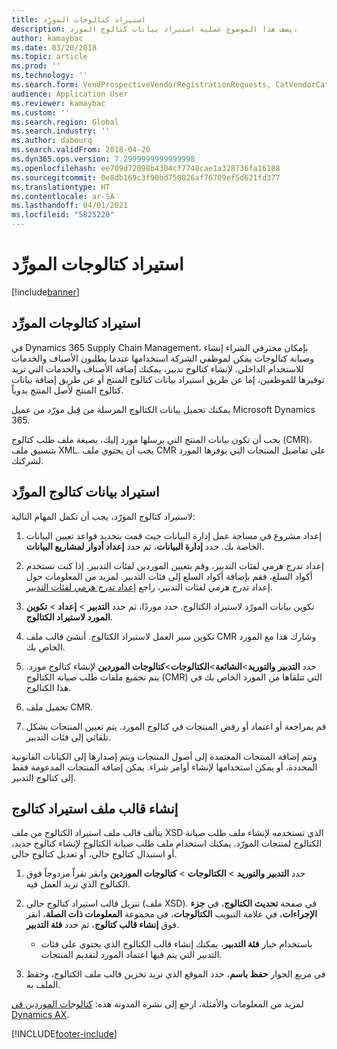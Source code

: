 ```yaml
---
title: استيراد كتالوجات المورِّد
description: يصف هذا الموضوع عملية استيراد بيانات كتالوج المورد.
author: kamaybac
ms.date: 03/20/2018
ms.topic: article
ms.prod: ''
ms.technology: ''
ms.search.form: VendProspectiveVendorRegistrationRequests, CatVendorCatalogDetails, CatVendorCatalogReleaseApprovedProducts, CatVendorCMRDetails, CatVendorCatalogProductPerCompanyStatus, CatVendorMaintenanceEventLog, CatVendorCatalogReviewTool, CatVendorCatalogFileUpload, CatVendorCatalogMaintenanceRequest, CatVendorCatalogFileInLegalEntity, CatVendorCatalogSchema, CatVendorCatalogFilePreviewPane, CatVendorCatalogImportParameter
audience: Application User
ms.reviewer: kamaybac
ms.custom: ''
ms.search.region: Global
ms.search.industry: ''
ms.author: dabourq
ms.search.validFrom: 2018-04-20
ms.dyn365.ops.version: 7.2999999999999998
ms.openlocfilehash: ee709d72098b4304cf7748cae1a328736fa16188
ms.sourcegitcommit: 0e8db169c3f90bd750826af76709ef5d621fd377
ms.translationtype: HT
ms.contentlocale: ar-SA
ms.lasthandoff: 04/01/2021
ms.locfileid: "5825220"
---
```

# <a name="import-vendor-catalogs"></a>استيراد كتالوجات المورِّد

[!include[banner](../includes/banner.md)]

## <a name="vendor-catalogs-import"></a>استيراد كتالوجات المورِّد

في Dynamics 365 Supply Chain Management، بإمكان محترفي الشراء إنشاء وصيانة كتالوجات يمكن لموظفي الشركة استخدامها عندما يطلبون الأصناف والخدمات للاستخدام الداخلي. لإنشاء كتالوج تدبير، يمكنك إضافة الأصناف والخدمات التي تريد توفيرها للموظفين، إما عن طريق استيراد بيانات كتالوج المنتج أو عن طريق إضافة بيانات كتالوج المنتج لأصل المنتج يدوياً. 

يمكنك تحميل بيانات الكتالوج المرسلة من قِبل مورّد من عميل Microsoft Dynamics 365.

يجب أن تكون بيانات المنتج التي يرسلها مورد إليك، بصيغة ملف طلب كتالوج (CMR)، بتنسيق ملف XML. يجب أن يحتوي ملف CMR على تفاصيل المنتجات التي يوفرها المورد لشركتك.

## <a name="import-vendor-catalog-data"></a>استيراد بيانات كتالوج المورِّد

لاستيراد كتالوج المورّد، يجب أن تكمل المهام التالية:

1. إعداد مشروع في مساحة عمل إدارة البيانات حيث قمت بتحديد قواعد تعيين البيانات الخاصة بك. حدد **إدارة البيانات**، ثم حدد **إعداد أدوار لمشاريع البيانات**.

2. إعداد تدرج هرمي لفئات التدبير، وقم بتعيين الموردين لفئات التدبير. إذا كنت تستخدم أكواد السلع، فقم بإضافة أكواد السلع إلى فئات التدبير. لمزيد من المعلومات حول إعداد تدرج هرمي لفئات التدبير، راجع [إعداد تدرج هرمي لفئات التدبير](../procurement/tasks/set-up-procurement-category-hierarchy.md).

3. تكوين بيانات المورّد لاستيراد الكتالوج. حدد موردًا، ثم حدد **التدبير** > **إعداد** > **تكوين المورد لاستيراد الكتالوج**.

4. تكوين سير العمل لاستيراد الكتالوج. أنشئ قالب ملف CMR وشارك هذا مع المورد الخاص بك.

5. حدد **التدبير والتوريد**\>**الشائعة**\>**الكتالوجات**\>**كتالوجات الموردين** لإنشاء كتالوج مورد. يتم تجميع ملفات طلب صيانة الكتالوج (CMR) التي تتلقاها من المورد الخاص بك في هذا الكتالوج. 

6. تحميل ملف CMR.

7. قم بمراجعة أو اعتماد أو رفض المنتجات في كتالوج المورد. يتم تعيين المنتجات بشكل تلقائي إلى فئات التدبير. 

وتتم إضافة المنتجات المعتمدة إلى أصول المنتجات ويتم إصدارها إلى الكيانات القانونية المحددة، أو يمكن استخدامها لإنشاء أوامر شراء. يمكن إضافة المنتجات المدعومة فقط إلى كتالوج التدبير.

## <a name="generate-a-catalog-import-file-template"></a>إنشاء قالب ملف استيراد كتالوج

يتألف قالب ملف استيراد الكتالوج من ملف XSD الذي تستخدمه لإنشاء ملف طلب صيانة الكتالوج لمنتجات المورّد. يمكنك استخدام ملف طلب صيانة الكتالوج لإنشاء كتالوج جديد، أو استبدال كتالوج حالي، أو تعديل كتالوج حالي.

1. حدد **التدبير والتوريد** \> **الكتالوجات** \> **كتالوجات الموردين** وانقر نقراً مزدوجاً فوق الكتالوج الذي تريد العمل فيه.

2. تنزيل قالب استيراد كتالوج حالي (ملف XSD). في صفحة **تحديث الكتالوج**، في **جزء الإجراءات**، في علامة التبويب **الكتالوجات**، في مجموعة **المعلومات ذات الصلة**، انقر فوق **إنشاء قالب كتالوج**، ثم حدد **فئة التدبير**.

    - باستخدام خيار **فئة التدبير**، يمكنك إنشاء قالب الكتالوج الذي يحتوي على فئات التدبير التي يتم فيها اعتماد المورد لتقديم المنتجات.

3. في مربع الحوار **حفظ باسم**، حدد الموقع الذي تريد تخزين قالب ملف الكتالوج، وحفظ الملف به.

لمزيد من المعلومات والأمثلة، ارجع إلى نشرة المدونة هذه: [كتالوجات الموردين في Dynamics AX](https://blogs.msdn.microsoft.com/dynamicsaxscm/2016/05/25/vendor-catalogs-in-dynamics-ax/).


[!INCLUDE[footer-include](../../includes/footer-banner.md)]